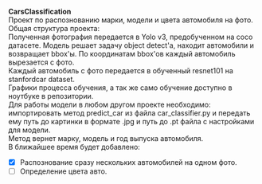 **CarsClassification**  
Проект по распознованию марки, модели и цвета автомобиля на фото.  
Общая структура проекта:  
Полученная фотография передается в Yolo v3, предобученном на coco датасете. Модель решает задачу object detect'a, находит автомобили и возвращает bbox'ы. По координатам bbox'ов каждый автомобиль вырезается с фото.  
Каждый автомобиль с фото передается в обученный resnet101 на stanfordcar dataset.  
Графики процесса обучения, а так же само обучение доступно в ноутбуке в репозитории.   
Для работы модели в любом другом проекте необходимо: импортировать метод predict_car из файла car_classifier.py и передать ему путь до картинки в формате .jpg и путь до .pt файла с настройками для модели.   
Метод вернет марку, модель и год выпуска автомобиля.  
В ближайшее время будет добавлено:  
- [x] Распознование сразу нескольких автомобилей на одном фото.  
- [ ] Определение цвета авто. 
